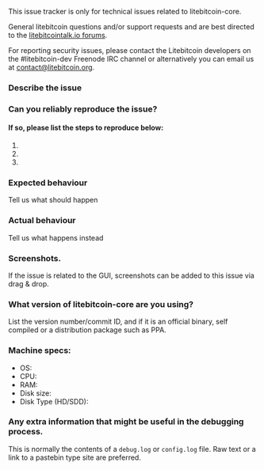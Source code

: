 <!--- Remove sections that do not apply -->

This issue tracker is only for technical issues related to litebitcoin-core.

General litebitcoin questions and/or support requests and are best directed to the [litebitcointalk.io forums](https://litebitcointalk.io/).

For reporting security issues, please contact the Litebitcoin developers on the #litebitcoin-dev Freenode IRC channel or alternatively you can email us at contact@litebitcoin.org.

### Describe the issue

### Can you reliably reproduce the issue?
#### If so, please list the steps to reproduce below:
1.
2.
3.

### Expected behaviour
Tell us what should happen

### Actual behaviour
Tell us what happens instead

### Screenshots.
If the issue is related to the GUI, screenshots can be added to this issue via drag & drop.

### What version of litebitcoin-core are you using?
List the version number/commit ID, and if it is an official binary, self compiled or a distribution package such as PPA.

### Machine specs:
- OS:
- CPU:
- RAM:
- Disk size:
- Disk Type (HD/SDD):

### Any extra information that might be useful in the debugging process.
This is normally the contents of a `debug.log` or `config.log` file. Raw text or a link to a pastebin type site are preferred.
